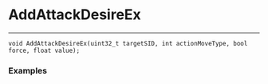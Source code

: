 # AddAttackDesireEx
---
```
void AddAttackDesireEx(uint32_t targetSID, int actionMoveType, bool force, float value);
```

### Examples
```cpp - C++

```
